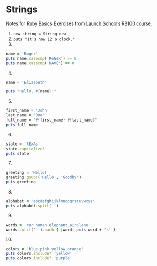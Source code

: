 # Strings

Notes for Ruby Basics Exercises from [Launch School’s](https://launchschool.com) RB100 course.

1. `new_string = String.new`
2. `puts "It's now 12 o'clock."`
3. 
```ruby
name = 'Roger'
puts name.casecmp('RoGeR') == 0
puts name.casecmp('DAVE') == 0 
```
4. 
```ruby
name = 'Elizabeth'

puts "Hello, #{name}!"
```
5. 
```ruby
first_name = 'John'
last_name = 'Doe'
full_name = "#{first_name} #{last_name}"
puts full_name
```
6. 
```ruby
state = 'tExAs'
state.capitalize!
puts state
```
7. 
```ruby
greeting = 'Hello!'
greeting.gsub!('Hello', 'Goodby')
puts greeting
```
8. 
```ruby
alphabet = 'abcdefghijklmnopqrstuvwxyz'
puts alphabet.split('')
```
9. 
```ruby
words = 'car human elephant airplane'
words.split(' ').each { |word| puts word + 's' }
```
10. 
```ruby
colors = 'blue pink yellow orange'
puts colors.include? 'yellow'
puts colors.include? 'purple'
```
